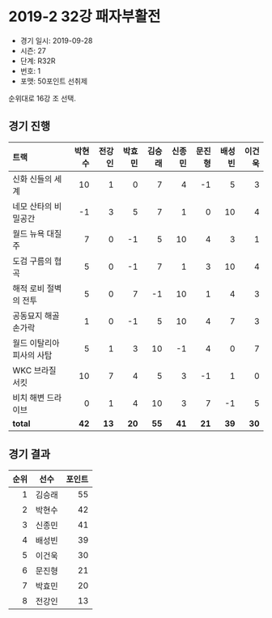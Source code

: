 # 2019-2 32강 패자부활전

- 경기 일시: 2019-09-28
- 시즌: 27
- 단계: R32R
- 번호: 1
- 포맷: 50포인트 선취제



순위대로 16강 조 선택.

## 경기 진행

| 트랙 | 박현수 | 전강인 | 박효민 | 김승래 | 신종민 | 문진형 | 배성빈 | 이건욱 |
|:---|---:|---:|---:|---:|---:|---:|---:|---:|
| 신화 신들의 세계 | 10 | 1 | 0 | 7 | 4 | -1 | 5 | 3 |
| 네모 산타의 비밀공간 | -1 | 3 | 5 | 7 | 1 | 0 | 10 | 4 |
| 월드 뉴욕 대질주 | 7 | 0 | -1 | 5 | 10 | 4 | 3 | 1 |
| 도검 구름의 협곡 | 5 | 0 | -1 | 7 | 1 | 3 | 10 | 4 |
| 해적 로비 절벽의 전투 | 5 | 0 | 7 | -1 | 10 | 1 | 4 | 3 |
| 공동묘지 해골 손가락 | 1 | 0 | -1 | 5 | 10 | 4 | 7 | 3 |
| 월드 이탈리아 피사의 사탑 | 5 | 1 | 3 | 10 | -1 | 4 | 0 | 7 |
| WKC 브라질 서킷 | 10 | 7 | 4 | 5 | 3 | -1 | 1 | 0 |
| 비치 해변 드라이브 | 0 | 1 | 4 | 10 | 3 | 7 | -1 | 5 |
| __total__ | __42__ | __13__ | __20__ | __55__ | __41__ | __21__ | __39__ | __30__ |




## 경기 결과

| 순위 | 선수 | 포인트 |
|---:|:---:|---:|
| 1 | 김승래 | 55 |
| 2 | 박현수 | 42 |
| 3 | 신종민 | 41 |
| 4 | 배성빈 | 39 |
| 5 | 이건욱 | 30 |
| 6 | 문진형 | 21 |
| 7 | 박효민 | 20 |
| 8 | 전강인 | 13 |

